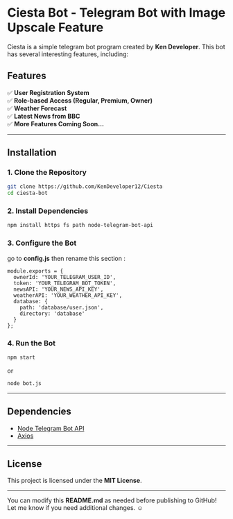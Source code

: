 # **Ciesta Bot - Telegram Bot with Image Upscale Feature**  

Ciesta is a simple telegram bot program created by **Ken Developer**. This bot has several interesting features, including:  

## **Features**  
✅ **User Registration System**  
✅ **Role-based Access (Regular, Premium, Owner)**  
✅ **Weather Forecast**  
✅ **Latest News from BBC**  
✅ **More Features Coming Soon...**  

---

## **Installation**  

### **1. Clone the Repository**  
```sh
git clone https://github.com/KenDeveloper12/Ciesta
cd ciesta-bot
```

### **2. Install Dependencies**  
```sh
npm install https fs path node-telegram-bot-api
```

### **3. Configure the Bot**  
go to **config.js** then rename this section : 

```
module.exports = {
  ownerId: 'YOUR_TELEGRAM_USER_ID',
  token: 'YOUR_TELEGRAM_BOT_TOKEN',
  newsAPI: 'YOUR_NEWS_API_KEY',
  weatherAPI: 'YOUR_WEATHER_API_KEY',
  database: {
    path: 'database/user.json',
    directory: 'database'
  }
};
```

### **4. Run the Bot**  
```sh
npm start
```
or
```sh
node bot.js
```

---


## **Dependencies**  
- [Node Telegram Bot API](https://www.npmjs.com/package/node-telegram-bot-api)  
- [Axios](https://www.npmjs.com/package/axios)  

---

## **License**  
This project is licensed under the **MIT License**.  

---

You can modify this **README.md** as needed before publishing to GitHub! Let me know if you need additional changes. ☺️
